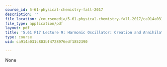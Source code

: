 ```yaml
---
course_id: 5-61-physical-chemistry-fall-2017
description: ''
file_location: /coursemedia/5-61-physical-chemistry-fall-2017/ca914a031c803bf4728976edf1852390_MIT5_61F17_lec9.pdf
file_type: application/pdf
layout: pdf
title: '5.61 F17 Lecture 9: Harmonic Oscillator: Creation and Annihilation Operators'
type: course
uid: ca914a031c803bf4728976edf1852390

---
```

None